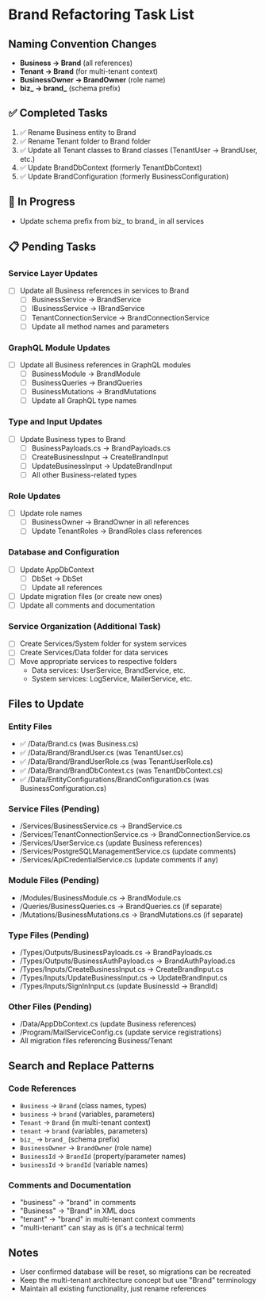 # Brand Refactoring Task List

## Naming Convention Changes
- **Business → Brand** (all references)
- **Tenant → Brand** (for multi-tenant context)
- **BusinessOwner → BrandOwner** (role name)
- **biz_ → brand_** (schema prefix)

## ✅ Completed Tasks
1. ✅ Rename Business entity to Brand
2. ✅ Rename Tenant folder to Brand folder
3. ✅ Update all Tenant classes to Brand classes (TenantUser → BrandUser, etc.)
4. ✅ Update BrandDbContext (formerly TenantDbContext)
5. ✅ Update BrandConfiguration (formerly BusinessConfiguration)

## 🚧 In Progress
- Update schema prefix from biz_ to brand_ in all services

## 📋 Pending Tasks

### Service Layer Updates
- [ ] Update all Business references in services to Brand
  - [ ] BusinessService → BrandService
  - [ ] IBusinessService → IBrandService
  - [ ] TenantConnectionService → BrandConnectionService
  - [ ] Update all method names and parameters
  
### GraphQL Module Updates
- [ ] Update all Business references in GraphQL modules
  - [ ] BusinessModule → BrandModule
  - [ ] BusinessQueries → BrandQueries
  - [ ] BusinessMutations → BrandMutations
  - [ ] Update all GraphQL type names

### Type and Input Updates
- [ ] Update Business types to Brand
  - [ ] BusinessPayloads.cs → BrandPayloads.cs
  - [ ] CreateBusinessInput → CreateBrandInput
  - [ ] UpdateBusinessInput → UpdateBrandInput
  - [ ] All other Business-related types

### Role Updates
- [ ] Update role names
  - [ ] BusinessOwner → BrandOwner in all references
  - [ ] Update TenantRoles → BrandRoles class references

### Database and Configuration
- [ ] Update AppDbContext
  - [ ] DbSet<Business> → DbSet<Brand>
  - [ ] Update all references
- [ ] Update migration files (or create new ones)
- [ ] Update all comments and documentation

### Service Organization (Additional Task)
- [ ] Create Services/System folder for system services
- [ ] Create Services/Data folder for data services
- [ ] Move appropriate services to respective folders
  - Data services: UserService, BrandService, etc.
  - System services: LogService, MailerService, etc.

## Files to Update

### Entity Files
- ✅ /Data/Brand.cs (was Business.cs)
- ✅ /Data/Brand/BrandUser.cs (was TenantUser.cs)
- ✅ /Data/Brand/BrandUserRole.cs (was TenantUserRole.cs)
- ✅ /Data/Brand/BrandDbContext.cs (was TenantDbContext.cs)
- ✅ /Data/EntityConfigurations/BrandConfiguration.cs (was BusinessConfiguration.cs)

### Service Files (Pending)
- /Services/BusinessService.cs → BrandService.cs
- /Services/TenantConnectionService.cs → BrandConnectionService.cs
- /Services/UserService.cs (update Business references)
- /Services/PostgreSQLManagementService.cs (update comments)
- /Services/ApiCredentialService.cs (update comments if any)

### Module Files (Pending)
- /Modules/BusinessModule.cs → BrandModule.cs
- /Queries/BusinessQueries.cs → BrandQueries.cs (if separate)
- /Mutations/BusinessMutations.cs → BrandMutations.cs (if separate)

### Type Files (Pending)
- /Types/Outputs/BusinessPayloads.cs → BrandPayloads.cs
- /Types/Outputs/BusinessAuthPayload.cs → BrandAuthPayload.cs
- /Types/Inputs/CreateBusinessInput.cs → CreateBrandInput.cs
- /Types/Inputs/UpdateBusinessInput.cs → UpdateBrandInput.cs
- /Types/Inputs/SignInInput.cs (update BusinessId → BrandId)

### Other Files (Pending)
- /Data/AppDbContext.cs (update Business references)
- /Program/MailServiceConfig.cs (update service registrations)
- All migration files referencing Business/Tenant

## Search and Replace Patterns

### Code References
- `Business` → `Brand` (class names, types)
- `business` → `brand` (variables, parameters)
- `Tenant` → `Brand` (in multi-tenant context)
- `tenant` → `brand` (variables, parameters)
- `biz_` → `brand_` (schema prefix)
- `BusinessOwner` → `BrandOwner` (role name)
- `BusinessId` → `BrandId` (property/parameter names)
- `businessId` → `brandId` (variable names)

### Comments and Documentation
- "business" → "brand" in comments
- "Business" → "Brand" in XML docs
- "tenant" → "brand" in multi-tenant context comments
- "multi-tenant" can stay as is (it's a technical term)

## Notes
- User confirmed database will be reset, so migrations can be recreated
- Keep the multi-tenant architecture concept but use "Brand" terminology
- Maintain all existing functionality, just rename references